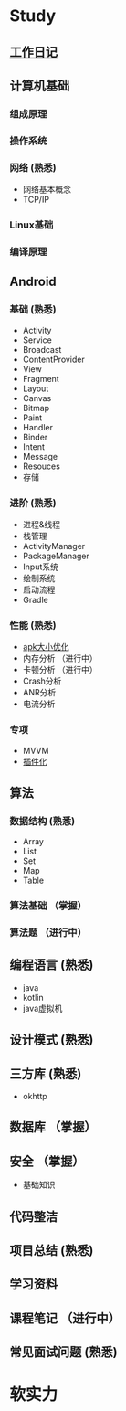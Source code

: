 # Study
## [工作日记](https://github.com/meimingzileaa/StudyPlan/blob/master/WorkNote.md)
## 计算机基础
### 组成原理
### 操作系统
### 网络  (熟悉)
* 网络基本概念
* TCP/IP
### Linux基础
### 编译原理

## Android
### 基础  (熟悉)
* Activity   
* Service
* Broadcast
* ContentProvider
* View
* Fragment
* Layout
* Canvas
* Bitmap
* Paint
* Handler
* Binder
* Intent
* Message
* Resouces
* 存储
### 进阶  (熟悉)
* 进程&线程
* 栈管理
* ActivityManager
* PackageManager
* Input系统
* 绘制系统
* 启动流程
* Gradle
### 性能  (熟悉)
* [apk大小优化](https://github.com/meimingzileaa/StudyPlan/blob/master/Android%E6%80%A7%E8%83%BD%E4%BC%98%E5%8C%96/apk%E5%A4%A7%E5%B0%8F%E4%BC%98%E5%8C%96.md)
* 内存分析 （进行中）
* 卡顿分析 （进行中）
* Crash分析
* ANR分析
* 电流分析
### 专项
* MVVM
* [插件化](https://github.com/meimingzileaa/StudyPlan/blob/master/Android%E8%BF%9B%E9%98%B6/%E6%8F%92%E4%BB%B6%E5%8C%96.md)

## 算法
### 数据结构  (熟悉)
* Array
* List
* Set
* Map
* Table
### 算法基础 （掌握）
### 算法题 （进行中）

## 编程语言 (熟悉)
* java
* kotlin
* java虚拟机
## 设计模式 (熟悉)
## 三方库 (熟悉)
* okhttp
## 数据库 （掌握）
## 安全 （掌握）
* 基础知识
## 代码整洁
## 项目总结 (熟悉)
## 学习资料
## 课程笔记 （进行中）
## 常见面试问题 (熟悉)

# 软实力


